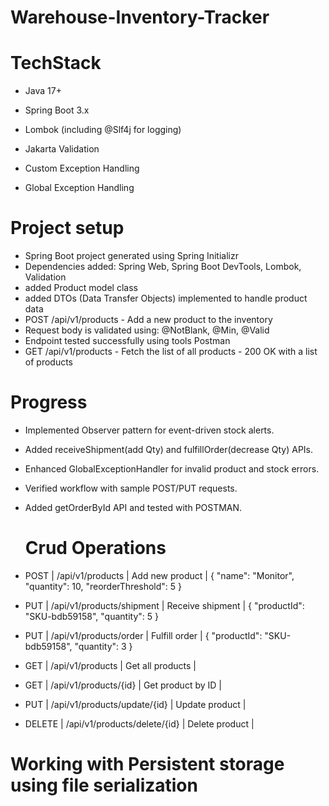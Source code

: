 # Warehouse-Inventory-Tracker


# TechStack
- Java 17+

- Spring Boot 3.x

- Lombok (including @Slf4j for logging)

- Jakarta Validation

- Custom Exception Handling

- Global Exception Handling

# Project setup

- Spring Boot project generated using Spring Initializr
- Dependencies added: Spring Web, Spring Boot DevTools, Lombok, Validation
- added Product model class
- added DTOs (Data Transfer Objects) implemented to handle product data
- POST /api/v1/products - Add a new product to the inventory
- Request body is validated using: @NotBlank, @Min, @Valid
- Endpoint tested successfully using tools Postman
- GET /api/v1/products - Fetch the list of all products - 200 OK with a list of products

# Progress
- Implemented Observer pattern for event-driven stock alerts.
- Added receiveShipment(add Qty) and fulfillOrder(decrease Qty) APIs.
- Enhanced GlobalExceptionHandler for invalid product and stock errors.
- Verified workflow with sample POST/PUT requests.
- Added getOrderById API and tested with POSTMAN.

  # Crud Operations
- POST | /api/v1/products | Add new product |
{
  "name": "Monitor",
  "quantity": 10,
  "reorderThreshold": 5
}

- PUT  | /api/v1/products/shipment | Receive shipment |
{
  "productId": "SKU-bdb59158",
  "quantity": 5
}

- PUT  | /api/v1/products/order | Fulfill order |
{
  "productId": "SKU-bdb59158",
  "quantity": 3
}

- GET  | /api/v1/products | Get all products |
- GET  | /api/v1/products/{id} | Get product by ID |
- PUT  | /api/v1/products/update/{id} | Update product |
- DELETE | /api/v1/products/delete/{id} | Delete product |


# Working with Persistent storage using file serialization


  
